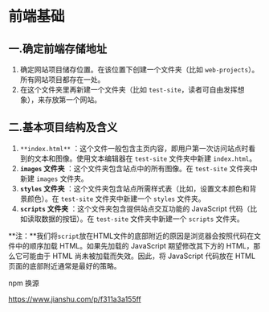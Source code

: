 # 前端基础

## 一.确定前端存储地址

1. 确定网站项目储存位置。在该位置下创建一个文件夹（比如 `web-projects`）。所有网站项目都存在一处。
2. 在这个文件夹里再新建一个文件夹（比如 `test-site`，读者可自由发挥想象），来存放第一个网站。

## 二.基本项目结构及含义

1. `**index.html**` ：这个文件一般包含主页内容，即用户第一次访问站点时看到的文本和图像。使用文本编辑器在 `test-site` 文件夹中新建 `index.html`。
2. **`images` 文件夹** ：这个文件夹包含站点中的所有图像。在 `test-site` 文件夹中新建 `images` 文件夹。
3. **`styles` 文件夹** ：这个文件夹包含站点所需样式表（比如，设置文本颜色和背景颜色）。在 `test-site` 文件夹中新建一个 `styles` 文件夹。
4. **`scripts` 文件夹** ：这个文件夹包含提供站点交互功能的 JavaScript 代码（比如读取数据的按钮）。在 `test-site` 文件夹中新建一个 `scripts` 文件夹。



**注：**我们将`script`放在HTML文件的底部附近的原因是浏览器会按照代码在文件中的顺序加载 HTML。如果先加载的 JavaScript 期望修改其下方的 HTML，那么它可能由于 HTML 尚未被加载而失效。因此，将 JavaScript 代码放在 HTML页面的底部附近通常是最好的策略。





npm 换源

https://www.jianshu.com/p/f311a3a155ff